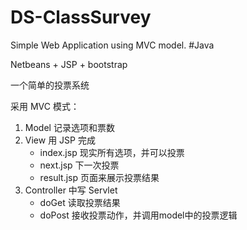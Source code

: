 # DS-ClassSurvey
Simple Web Application using MVC model. #Java

Netbeans + JSP + bootstrap

一个简单的投票系统

采用 MVC 模式：

1. Model 记录选项和票数
2. View 用 JSP 完成
    - index.jsp 现实所有选项，并可以投票
    - next.jsp 下一次投票
    - result.jsp 页面来展示投票结果
3. Controller 中写 Servlet
    - doGet 读取投票结果
    - doPost 接收投票动作，并调用model中的投票逻辑
